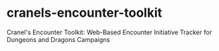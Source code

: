# cranels-encounter-toolkit
Cranel's Encounter Toolkit: Web-Based Encounter Initiative Tracker for Dungeons and Dragons Campaigns
